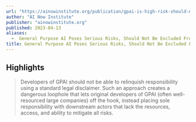```yaml
---
url: "https://ainowinstitute.org/publication/gpai-is-high-risk-should-not-be-excluded-from-eu-ai-act"
author: "AI Now Institute"
publisher: "ainowinstitute.org"
published: 2023-04-13
aliases:
  -  General Purpose AI Poses Serious Risks, Should Not Be Excluded From the EU's AI Act
title: General Purpose AI Poses Serious Risks, Should Not Be Excluded From the EU's AI Act
---
```


## Highlights
> Developers of GPAI should not be able to relinquish responsibility using a standard legal disclaimer. Such an approach creates a dangerous loophole that lets original developers of GPAI (often well-resourced large companies) off the hook, instead placing sole responsibility with downstream actors that lack the resources, access, and ability to mitigate all risks.

